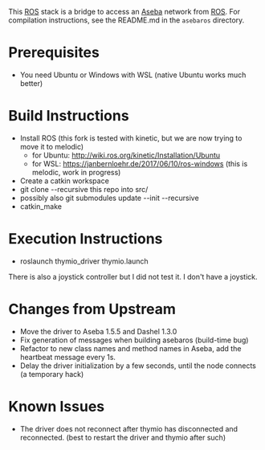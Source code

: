 This [ROS] stack is a bridge to access an [Aseba] network from [ROS].
For compilation instructions, see the README.md in the `asebaros` directory.

[Aseba]: http://aseba.wikidot.com
[ROS]: http://www.ros.org

Prerequisites 
=============
* You need Ubuntu or Windows with WSL (native Ubuntu works much better)


Build Instructions
==================

* Install ROS (this fork is tested with kinetic, but we are now trying to move it to melodic)
  * for Ubuntu: http://wiki.ros.org/kinetic/Installation/Ubuntu
  * for WSL: https://janbernloehr.de/2017/06/10/ros-windows (this is melodic, work in progress)
* Create a catkin workspace 
* git clone --recursive this repo into src/
* possibly also git submodules update --init --recursive
* catkin_make

Execution Instructions
======================
* roslaunch thymio_driver thymio.launch

There is also a joystick controller but I did not test it. I don't have a
joystick.

Changes from Upstream
=====================
* Move the driver to Aseba 1.5.5 and Dashel 1.3.0
* Fix generation of messages when building asebaros (build-time bug)
* Refactor to new class names and method names in Aseba, add the heartbeat
  message every 1s.
* Delay the driver initialization by a few seconds, until the node connects (a
  temporary hack)

Known Issues
============
* The driver does not reconnect after thymio has disconnected and reconnected.
  (best to restart the driver and thymio after such)
